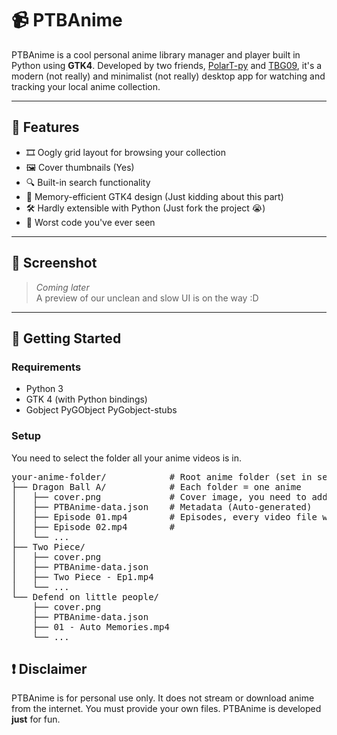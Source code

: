 # 📹 PTBAnime

PTBAnime is a cool personal anime library manager and player built in Python using **GTK4**. Developed by two friends, [PolarT-py](https://github.com/PolarT-py) and [TBG09](https://github.com/TBG09), it's a modern (not really) and minimalist (not really) desktop app for watching and tracking your local anime collection.

---

## 🧩 Features

- 🎞️ Oogly grid layout for browsing your collection
- 🖼️ Cover thumbnails (Yes)
- 🔍 Built-in search functionality
- 🧠 Memory-efficient GTK4 design (Just kidding about this part)
- 🛠️ Hardly extensible with Python (Just fork the project 😭)
- 💾 Worst code you've ever seen

---

## 📸 Screenshot

> *Coming later*  
> A preview of our unclean and slow UI is on the way :D

---

## 🚀 Getting Started

### Requirements

- Python 3
- GTK 4 (with Python bindings)
- Gobject PyGObject PyGobject-stubs

### Setup
You need to select the folder all your anime videos is in. 
<pre>
your-anime-folder/            # Root anime folder (set in settings)
├── Dragon Ball A/            # Each folder = one anime
│   ├── cover.png             # Cover image, you need to add your own cover.png
│   ├── PTBAnime-data.json    # Metadata (Auto-generated)
│   ├── Episode 01.mp4        # Episodes, every video file will be interpreted as a episode
│   ├── Episode 02.mp4        #
│   └── ...
├── Two Piece/
│   ├── cover.png
│   ├── PTBAnime-data.json
│   ├── Two Piece - Ep1.mp4
│   └── ...
└── Defend on little people/
    ├── cover.png
    ├── PTBAnime-data.json
    ├── 01 - Auto Memories.mp4
    └── ...</pre>

## ❗ Disclaimer

PTBAnime is for personal use only. It does not stream or download anime from the internet. You must provide your own files. PTBAnime is developed **just** for fun. 

